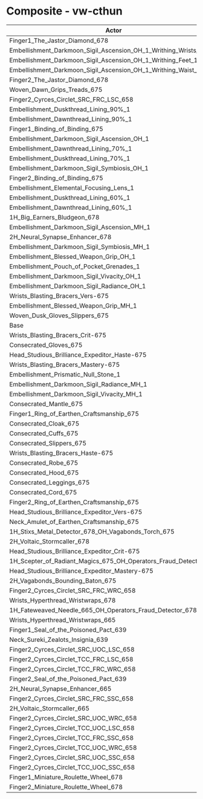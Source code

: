 # Composite - vw-cthun
| Actor | DPS | Increase |
|---|:---:|:---:|
|Finger1_The_Jastor_Diamond_678|2487840|1.97%|
|Embellishment_Darkmoon_Sigil_Ascension_OH_1_Writhing_Wrists_1|2472748|1.35%|
|Embellishment_Darkmoon_Sigil_Ascension_OH_1_Writhing_Feet_1|2471498|1.30%|
|Embellishment_Darkmoon_Sigil_Ascension_OH_1_Writhing_Waist_1|2470856|1.27%|
|Finger2_The_Jastor_Diamond_678|2466802|1.10%|
|Woven_Dawn_Grips_Treads_675|2462760|0.94%|
|Finger2_Cyrces_Circlet_SRC_FRC_LSC_658|2462597|0.93%|
|Embellishment_Duskthread_Lining_90%_1|2456456|0.68%|
|Embellishment_Dawnthread_Lining_90%_1|2455725|0.65%|
|Finger1_Binding_of_Binding_675|2454685|0.61%|
|Embellishment_Darkmoon_Sigil_Ascension_OH_1|2453429|0.56%|
|Embellishment_Dawnthread_Lining_70%_1|2452620|0.52%|
|Embellishment_Duskthread_Lining_70%_1|2452579|0.52%|
|Embellishment_Darkmoon_Sigil_Symbiosis_OH_1|2451526|0.48%|
|Finger2_Binding_of_Binding_675|2451437|0.47%|
|Embellishment_Elemental_Focusing_Lens_1|2451319|0.47%|
|Embellishment_Duskthread_Lining_60%_1|2450877|0.45%|
|Embellishment_Dawnthread_Lining_60%_1|2449825|0.41%|
|1H_Big_Earners_Bludgeon_678|2448428|0.35%|
|Embellishment_Darkmoon_Sigil_Ascension_MH_1|2448363|0.35%|
|2H_Neural_Synapse_Enhancer_678|2447590|0.32%|
|Embellishment_Darkmoon_Sigil_Symbiosis_MH_1|2447476|0.31%|
|Embellishment_Blessed_Weapon_Grip_OH_1|2444235|0.18%|
|Embellishment_Pouch_of_Pocket_Grenades_1|2444110|0.17%|
|Embellishment_Darkmoon_Sigil_Vivacity_OH_1|2443642|0.15%|
|Embellishment_Darkmoon_Sigil_Radiance_OH_1|2442384|0.10%|
|Wrists_Blasting_Bracers_Vers-675|2442015|0.09%|
|Embellishment_Blessed_Weapon_Grip_MH_1|2441092|0.05%|
|Woven_Dusk_Gloves_Slippers_675|2440989|0.05%|
|Base|2439884|0.00%|
|Wrists_Blasting_Bracers_Crit-675|2439875|0.00%|
|Consecrated_Gloves_675|2439587|-0.01%|
|Head_Studious_Brilliance_Expeditor_Haste-675|2438821|-0.04%|
|Wrists_Blasting_Bracers_Mastery-675|2438721|-0.05%|
|Embellishment_Prismatic_Null_Stone_1|2438493|-0.06%|
|Embellishment_Darkmoon_Sigil_Radiance_MH_1|2438378|-0.06%|
|Embellishment_Darkmoon_Sigil_Vivacity_MH_1|2437311|-0.11%|
|Consecrated_Mantle_675|2437167|-0.11%|
|Finger1_Ring_of_Earthen_Craftsmanship_675|2436871|-0.12%|
|Consecrated_Cloak_675|2436393|-0.14%|
|Consecrated_Cuffs_675|2436181|-0.15%|
|Consecrated_Slippers_675|2435981|-0.16%|
|Wrists_Blasting_Bracers_Haste-675|2435884|-0.16%|
|Consecrated_Robe_675|2435470|-0.18%|
|Consecrated_Hood_675|2435316|-0.19%|
|Consecrated_Leggings_675|2434988|-0.20%|
|Consecrated_Cord_675|2434975|-0.20%|
|Finger2_Ring_of_Earthen_Craftsmanship_675|2433276|-0.27%|
|Head_Studious_Brilliance_Expeditor_Vers-675|2433010|-0.28%|
|Neck_Amulet_of_Earthen_Craftsmanship_675|2432897|-0.29%|
|1H_Stixs_Metal_Detector_678_OH_Vagabonds_Torch_675|2432867|-0.29%|
|2H_Voltaic_Stormcaller_678|2431366|-0.35%|
|Head_Studious_Brilliance_Expeditor_Crit-675|2430272|-0.39%|
|1H_Scepter_of_Radiant_Magics_675_OH_Operators_Fraud_Detector_678|2428718|-0.46%|
|Head_Studious_Brilliance_Expeditor_Mastery-675|2427438|-0.51%|
|2H_Vagabonds_Bounding_Baton_675|2422973|-0.69%|
|Finger2_Cyrces_Circlet_SRC_FRC_WRC_658|2420657|-0.79%|
|Wrists_Hyperthread_Wristwraps_678|2405341|-1.42%|
|1H_Fateweaved_Needle_665_OH_Operators_Fraud_Detector_678|2403998|-1.47%|
|Wrists_Hyperthread_Wristwraps_665|2396298|-1.79%|
|Finger1_Seal_of_the_Poisoned_Pact_639|2395470|-1.82%|
|Neck_Sureki_Zealots_Insignia_639|2391164|-2.00%|
|Finger2_Cyrces_Circlet_SRC_UOC_LSC_658|2388242|-2.12%|
|Finger2_Cyrces_Circlet_TCC_FRC_LSC_658|2388148|-2.12%|
|Finger2_Cyrces_Circlet_TCC_FRC_WRC_658|2377984|-2.54%|
|Finger2_Seal_of_the_Poisoned_Pact_639|2374641|-2.67%|
|2H_Neural_Synapse_Enhancer_665|2373930|-2.70%|
|Finger2_Cyrces_Circlet_SRC_FRC_SSC_658|2370103|-2.86%|
|2H_Voltaic_Stormcaller_665|2359295|-3.30%|
|Finger2_Cyrces_Circlet_SRC_UOC_WRC_658|2357451|-3.38%|
|Finger2_Cyrces_Circlet_TCC_UOC_LSC_658|2334937|-4.30%|
|Finger2_Cyrces_Circlet_TCC_FRC_SSC_658|2330166|-4.50%|
|Finger2_Cyrces_Circlet_TCC_UOC_WRC_658|2327112|-4.62%|
|Finger2_Cyrces_Circlet_SRC_UOC_SSC_658|2320980|-4.87%|
|Finger2_Cyrces_Circlet_TCC_UOC_SSC_658|2291434|-6.08%|
|Finger1_Miniature_Roulette_Wheel_678|2222546|-8.91%|
|Finger2_Miniature_Roulette_Wheel_678|2205062|-9.62%|
